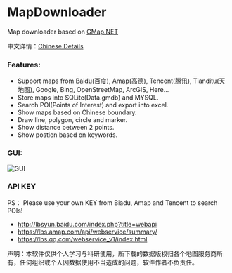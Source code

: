 # MapDownloader
Map downloader based on [GMap.NET](https://github.com/radioman/greatmaps)

中文详情：[Chinese Details](https://www.cnblogs.com/luxiaoxun/p/4454880.html)
### Features:
* Support maps from Baidu(百度), Amap(高德), Tencent(腾讯), Tianditu(天地图), Google, Bing, OpenStreetMap, ArcGIS, Here...
* Store maps into SQLite(Data.gmdb) and MYSQL.
* Search POI(Points of Interest) and export into excel.
* Show maps based on Chinese boundary.
* Draw line, polygon, circle and marker.
* Show distance between 2 points.
* Show postion based on keywords.
### GUI:
![GUI](https://github.com/luxiaoxun/MapDownloader/blob/master/Info/GUI.png)

### API KEY
PS： Please use your own KEY from Biadu, Amap and Tencent to search POIs! 
* http://lbsyun.baidu.com/index.php?title=webapi
* https://lbs.amap.com/api/webservice/summary/
* https://lbs.qq.com/webservice_v1/index.html

声明：本软件仅供个人学习与科研使用，所下载的数据版权归各个地图服务商所有，任何组织或个人因数据使用不当造成的问题，软件作者不负责任。
